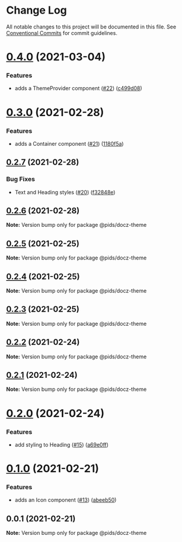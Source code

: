 # Change Log

All notable changes to this project will be documented in this file.
See [Conventional Commits](https://conventionalcommits.org) for commit guidelines.

# [0.4.0](https://github.com/eddysims/pids/compare/@pids/docz-theme@0.3.0...@pids/docz-theme@0.4.0) (2021-03-04)

### Features

- adds a ThemeProvider component ([#22](https://github.com/eddysims/pids/issues/22)) ([c499d08](https://github.com/eddysims/pids/commit/c499d08da48321a985d98336e2a30b222a061145))

# [0.3.0](https://github.com/eddysims/pids/compare/@pids/docz-theme@0.2.7...@pids/docz-theme@0.3.0) (2021-02-28)

### Features

- adds a Container component ([#21](https://github.com/eddysims/pids/issues/21)) ([1180f5a](https://github.com/eddysims/pids/commit/1180f5a1fe10752fcf19b062de1b6c79345347b6))

## [0.2.7](https://github.com/eddysims/pids/compare/@pids/docz-theme@0.2.6...@pids/docz-theme@0.2.7) (2021-02-28)

### Bug Fixes

- Text and Heading styles ([#20](https://github.com/eddysims/pids/issues/20)) ([f32848e](https://github.com/eddysims/pids/commit/f32848e4aef3ac710f3e49ea21d8d47080c9d252))

## [0.2.6](https://github.com/eddysims/pids/compare/@pids/docz-theme@0.2.5...@pids/docz-theme@0.2.6) (2021-02-28)

**Note:** Version bump only for package @pids/docz-theme

## [0.2.5](https://github.com/eddysims/pids/compare/@pids/docz-theme@0.2.4...@pids/docz-theme@0.2.5) (2021-02-25)

**Note:** Version bump only for package @pids/docz-theme

## [0.2.4](https://github.com/eddysims/pids/compare/@pids/docz-theme@0.2.3...@pids/docz-theme@0.2.4) (2021-02-25)

**Note:** Version bump only for package @pids/docz-theme

## [0.2.3](https://github.com/eddysims/pids/compare/@pids/docz-theme@0.2.2...@pids/docz-theme@0.2.3) (2021-02-25)

**Note:** Version bump only for package @pids/docz-theme

## [0.2.2](https://github.com/eddysims/pids/compare/@pids/docz-theme@0.2.1...@pids/docz-theme@0.2.2) (2021-02-24)

**Note:** Version bump only for package @pids/docz-theme

## [0.2.1](https://github.com/eddysims/pids/compare/@pids/docz-theme@0.2.0...@pids/docz-theme@0.2.1) (2021-02-24)

**Note:** Version bump only for package @pids/docz-theme

# [0.2.0](https://github.com/eddysims/pids/compare/@pids/docz-theme@0.1.0...@pids/docz-theme@0.2.0) (2021-02-24)

### Features

- add styling to Heading ([#15](https://github.com/eddysims/pids/issues/15)) ([a69e0ff](https://github.com/eddysims/pids/commit/a69e0ff0cc41fed3c1d4a93e00222ea41c046e95))

# [0.1.0](https://github.com/eddysims/pids/compare/@pids/docz-theme@0.0.1...@pids/docz-theme@0.1.0) (2021-02-21)

### Features

- adds an Icon component ([#13](https://github.com/eddysims/pids/issues/13)) ([abeeb50](https://github.com/eddysims/pids/commit/abeeb50d049c3b17b3e791ec22bc5fa48575cb69))

## 0.0.1 (2021-02-21)

**Note:** Version bump only for package @pids/docz-theme
